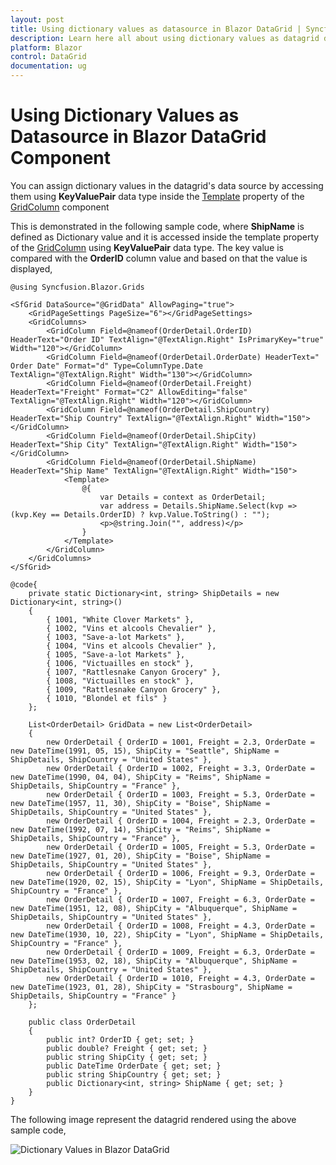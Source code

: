 ```yaml
---
layout: post
title: Using dictionary values as datasource in Blazor DataGrid | Syncfusion
description: Learn here all about using dictionary values as datagrid datasource in Syncfusion Blazor DataGrid component and more.
platform: Blazor
control: DataGrid
documentation: ug
---
```


# Using Dictionary Values as Datasource in Blazor DataGrid Component

You can assign dictionary values in the datagrid's data source by accessing them using **KeyValuePair** data type inside the [Template](https://help.syncfusion.com/cr/blazor/Syncfusion.Blazor.Grids.GridColumn.html#Syncfusion_Blazor_Grids_GridColumn_Template) property of the [GridColumn](https://help.syncfusion.com/cr/blazor/Syncfusion.Blazor.Grids.GridColumn.html) component

This is demonstrated in the following sample code, where **ShipName** is defined as Dictionary value and it is accessed inside the template property of the [GridColumn](https://help.syncfusion.com/cr/blazor/Syncfusion.Blazor.Grids.GridColumn.html) using **KeyValuePair** data type. The key value is compared with the **OrderID** column value and based on that the value is displayed,

```cshtml
@using Syncfusion.Blazor.Grids

<SfGrid DataSource="@GridData" AllowPaging="true">
    <GridPageSettings PageSize="6"></GridPageSettings>
    <GridColumns>
        <GridColumn Field=@nameof(OrderDetail.OrderID) HeaderText="Order ID" TextAlign="@TextAlign.Right" IsPrimaryKey="true" Width="120"></GridColumn>
        <GridColumn Field=@nameof(OrderDetail.OrderDate) HeaderText=" Order Date" Format="d" Type=ColumnType.Date TextAlign="@TextAlign.Right" Width="130"></GridColumn>
        <GridColumn Field=@nameof(OrderDetail.Freight) HeaderText="Freight" Format="C2" AllowEditing="false" TextAlign="@TextAlign.Right" Width="120"></GridColumn>
        <GridColumn Field=@nameof(OrderDetail.ShipCountry) HeaderText="Ship Country" TextAlign="@TextAlign.Right" Width="150"></GridColumn>
        <GridColumn Field=@nameof(OrderDetail.ShipCity) HeaderText="Ship City" TextAlign="@TextAlign.Right" Width="150"></GridColumn>
        <GridColumn Field=@nameof(OrderDetail.ShipName) HeaderText="Ship Name" TextAlign="@TextAlign.Right" Width="150">
            <Template>
                @{
                    var Details = context as OrderDetail;
                    var address = Details.ShipName.Select(kvp => (kvp.Key == Details.OrderID) ? kvp.Value.ToString() : "");
                    <p>@string.Join("", address)</p>
                }
            </Template>
        </GridColumn>
    </GridColumns>
</SfGrid>

@code{
    private static Dictionary<int, string> ShipDetails = new Dictionary<int, string>()
    {
        { 1001, "White Clover Markets" },
        { 1002, "Vins et alcools Chevalier" },
        { 1003, "Save-a-lot Markets" },
        { 1004, "Vins et alcools Chevalier" },
        { 1005, "Save-a-lot Markets" },
        { 1006, "Victuailles en stock" },
        { 1007, "Rattlesnake Canyon Grocery" },
        { 1008, "Victuailles en stock" },
        { 1009, "Rattlesnake Canyon Grocery" },
        { 1010, "Blondel et fils" }
    };

    List<OrderDetail> GridData = new List<OrderDetail>
    {
        new OrderDetail { OrderID = 1001, Freight = 2.3, OrderDate = new DateTime(1991, 05, 15), ShipCity = "Seattle", ShipName = ShipDetails, ShipCountry = "United States" },
        new OrderDetail { OrderID = 1002, Freight = 3.3, OrderDate = new DateTime(1990, 04, 04), ShipCity = "Reims", ShipName = ShipDetails, ShipCountry = "France" },
        new OrderDetail { OrderID = 1003, Freight = 5.3, OrderDate = new DateTime(1957, 11, 30), ShipCity = "Boise", ShipName = ShipDetails, ShipCountry = "United States" },
        new OrderDetail { OrderID = 1004, Freight = 2.3, OrderDate = new DateTime(1992, 07, 14), ShipCity = "Reims", ShipName = ShipDetails, ShipCountry = "France" },
        new OrderDetail { OrderID = 1005, Freight = 5.3, OrderDate = new DateTime(1927, 01, 20), ShipCity = "Boise", ShipName = ShipDetails, ShipCountry = "United States" },
        new OrderDetail { OrderID = 1006, Freight = 9.3, OrderDate = new DateTime(1920, 02, 15), ShipCity = "Lyon", ShipName = ShipDetails, ShipCountry = "France" },
        new OrderDetail { OrderID = 1007, Freight = 6.3, OrderDate = new DateTime(1951, 12, 08), ShipCity = "Albuquerque", ShipName = ShipDetails, ShipCountry = "United States" },
        new OrderDetail { OrderID = 1008, Freight = 4.3, OrderDate = new DateTime(1930, 10, 22), ShipCity = "Lyon", ShipName = ShipDetails, ShipCountry = "France" },
        new OrderDetail { OrderID = 1009, Freight = 6.3, OrderDate = new DateTime(1953, 02, 18), ShipCity = "Albuquerque", ShipName = ShipDetails, ShipCountry = "United States" },
        new OrderDetail { OrderID = 1010, Freight = 4.3, OrderDate = new DateTime(1923, 01, 28), ShipCity = "Strasbourg", ShipName = ShipDetails, ShipCountry = "France" }
    };

    public class OrderDetail
    {
        public int? OrderID { get; set; }
        public double? Freight { get; set; }
        public string ShipCity { get; set; }
        public DateTime OrderDate { get; set; }
        public string ShipCountry { get; set; }
        public Dictionary<int, string> ShipName { get; set; }
    }
}
```

The following image represent the datagrid rendered using the above sample code,

![Dictionary Values in Blazor DataGrid](../images/blazor-datagrid-dictionary-values.png)
